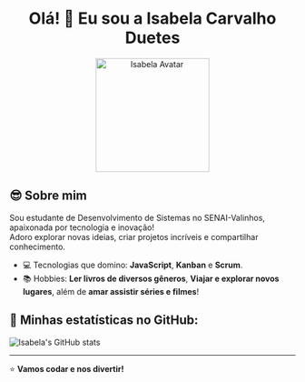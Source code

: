 <h1 align="center">Olá! 👋 Eu sou a Isabela Carvalho Duetes</h1>

<p align="center">
  <img src="https://i.gifer.com/2IS5.gif" alt="Isabela Avatar" width="200"/>
</p>

## 😎 Sobre mim

Sou estudante de Desenvolvimento de Sistemas no  SENAI-Valinhos, apaixonada por tecnologia e inovação!  
Adoro explorar novas ideias, criar projetos incríveis e compartilhar conhecimento.  

- 💻 Tecnologias que domino: **JavaScript**, **Kanban** e **Scrum**.
- 📚 Hobbies: **Ler livros de diversos gêneros**, **Viajar e explorar novos lugares**, além de **amar assistir séries e filmes**!

## 🚀 Minhas estatísticas no GitHub:

![Isabela's GitHub stats](https://github-readme-stats.vercel.app/api?username=isabeladuetes&show_icons=true&theme=radical)

---

⭐️ **Vamos codar e nos divertir!**  